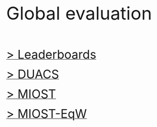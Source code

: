 <br>  

<font size="7"> Global evaluation </font>

<br> 

<br> 
 
[<font size="6"> > Leaderboards</font>](eval_glob_leaderboards.md)  
 
[<font size="6"> > DUACS</font>](eval_glob_duacs.md)  
 
[<font size="6"> > MIOST</font>](eval_glob_miost.md)  

[<font size="6"> > MIOST-EqW</font>](eval_glob_miosteqw.md) 